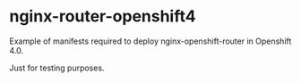# nginx-router-openshift4


Example of manifests required to deploy nginx-openshift-router in Openshift
4.0.

Just for testing purposes. 
